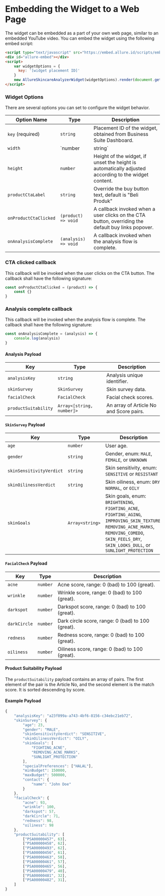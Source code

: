 # Embedding the Widget to a Web Page

The widget can be embedded as a part of your own web page, similar to an embedded YouTube video. You can embed the widget using the following embed script:

```html
<script type="text/javascript" src="https://embed.allure.id/scripts/embed/skinanalyzer.js"></script>
<div id="allure-embed"></div>
<script>
    var widgetOptions = {
      key: '[widget placement ID]'
    }
    new AllureSkincareAnalyzerWidget(widgetOptions).render(document.getElementById('allure-embed'));
</script>
```

### Widget Options
There are several options you can set to configure the widget behavior.

| Option Name           | Type                 | Description                                                                                          |
|-----------------------|----------------------|------------------------------------------------------------------------------------------------------|
| `key` (required)      | `string`             | Placement ID of the widget, obtained from Business Suite Dashboard.                                  |
| `width`               | `number | string`   | Width of the widget, default is "100%"                                                               |
| `height`              | `number`             | Height of the widget, if unset the height is automatically adjusted according to the widget content. |
| `productCtaLabel`     | `string`             | Override the buy button text, default is "Beli Produk"                                               |
| `onProductCtaClicked` | `(product) => void`  | A callback invoked when a user clicks on the CTA button, overriding the default buy links popover.     |
| `onAnalysisComplete`  | `(analysis) => void` | A callback invoked when the analysis flow is complete.                                               |

### CTA clicked callback
This callback will be invoked when the user clicks on the CTA button. The callback shall have the following signature:

```js
const onProductCtaClicked = (product) => {
    const {}
}
```

### Analysis complete callback
This callback will be invoked when the analysis flow is complete. The callback shall have the following signature:

```js
const onAnalysisComplete = (analysis) => {
    console.log(analysis)
}
```

#### Analysis Payload

| Key                  | Type                      | Description                             |
|----------------------|---------------------------|-----------------------------------------|
| `analysisKey`        | `string`                  | Analysis unique identifier.             |
| `skinSurvey`         | `SkinSurvey`              | Skin survey data.                       |
| `facialCheck`        | `FacialCheck`             | Facial check scores.                    |
| `productSuitability` | `Array<[string, number]>` | An array of Article No and Score pairs. |

#### `SkinSurvey` Payload

| Key                      | Type            | Description                                                                                                                                                                                           |
|--------------------------|-----------------|-------------------------------------------------------------------------------------------------------------------------------------------------------------------------------------------------------|
| `age`                    | `number`        | User age.                                                                                                                                                                                             |
| `gender`                 | `string`        | Gender, enum: `MALE`, `FEMALE`, or `UNKNOWN`                                                                                                                                                          |
| `skinSensitivityVerdict` | `string`        | Skin sensitivity, enum: `SENSITIVE` or `RESISTANT`                                                                                                                                                    |
| `skinOilinessVerdict`    | `string`        | Skin oiliness, enum: `DRY`, `NORMAL`, or `OILY`                                                                                                                                                       |
| `skinGoals`              | `Array<string>` | Skin goals, enum: `BRIGHTENING`, `FIGHTING_ACNE`, `FIGHTING_AGING`, `IMPROVING_SKIN_TEXTURE`, `REMOVING_ACNE_MARKS`, `REMOVING_COMEDO`, `SKIN_FEELS_DRY`, `SKIN_LOOKS_DULL`, or `SUNLIGHT_PROTECTION` |

#### `FacialCheck` Payload

| Key          | Type     | Description                                       |
|--------------|----------|---------------------------------------------------|
| `acne`       | `number` | Acne score, range: 0 (bad) to 100 (great).        |
| `wrinkle`    | `number` | Wrinkle score, range: 0 (bad) to 100 (great).     |
| `darkspot`   | `number` | Darkspot score, range: 0 (bad) to 100 (great).    |
| `darkCircle` | `number` | Dark circle score, range: 0 (bad) to 100 (great). |
| `redness`    | `number` | Redness score, range: 0 (bad) to 100 (great).     |
| `oiliness`   | `number` | Oiliness score, range: 0 (bad) to 100 (great).    |

#### Product Suitability Payload

The `productSuitability` payload contains an array of pairs. The first element of the pair is the Article No, and the second element is the match score. It is sorted descending by score.

#### Example Payload

```js
{
    "analysisKey": "a23f099a-a743-4bf6-8156-c34ebc21eb72",
    "skinSurvey": {
        "age": 23,
        "gender": "MALE",
        "skinSensitivityVerdict": "SENSITIVE",
        "skinOilinessVerdict": "OILY",
        "skinGoals": [
            "FIGHTING_ACNE",
            "REMOVING_ACNE_MARKS",
            "SUNLIGHT_PROTECTION"
        ],
        "specialPreferences": ["HALAL"],
        "minBudget": 150000,
        "maxBudget": 500000,
        "contact": {
            "name": "John Doe"
        }
    },
    "facialCheck": {
        "acne": 93,
        "wrinkle": 100,
        "darkspot": 57,
        "darkCircle": 71,
        "redness": 98,
        "oiliness": 98
    },
    "productSuitability": [
        ["PSA00000457", 63],
        ["PSA00000458", 62],
        ["PSA00000493", 62],
        ["PSA00000456", 61],
        ["PSA00000463", 58],
        ["PSA00000461", 57],
        ["PSA00000465", 56],
        ["PSA00000479", 40],
        ["PSA00000481", 32],
        ["PSA00000482", 31], 
    ]
}
```